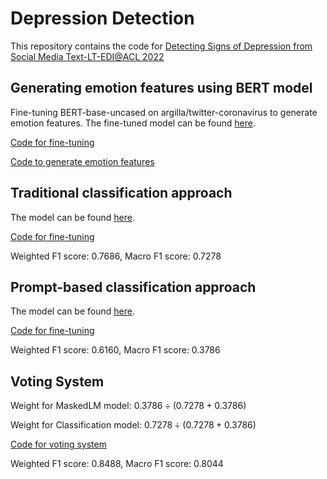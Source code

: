 # Depression Detection

This repository contains the code for [Detecting Signs of Depression from Social Media Text-LT-EDI@ACL 2022](https://competitions.codalab.org/competitions/36410)

## Generating emotion features using BERT model

Fine-tuning BERT-base-uncased on argilla/twitter-coronavirus to generate emotion features. The fine-tuned model can be found [here](https://huggingface.co/kwang123/bert-sentiment-analysis).

[Code for fine-tuning](https://github.com/KaishuoWang/Depression-Detection/blob/main/fine-tune-bert-for-sentiment_analysis.ipynb)

[Code to generate emotion features](https://github.com/KaishuoWang/Depression-Detection/blob/main/generating-emotion-scores.ipynb)

## Traditional classification approach

The model can be found [here](https://drive.google.com/file/d/107vHAbHNqG05WlDmNSzV7m9vET72AVe_/view?usp=sharing).

[Code for fine-tuning](https://github.com/KaishuoWang/Depression-Detection/blob/main/depression-detection-classification.ipynb)

Weighted F1 score: 0.7686, Macro F1 score: 0.7278

## Prompt-based classification approach

The model can be found [here](kwang123/MaskedLM-roberta-large).

[Code for fine-tuning](https://github.com/KaishuoWang/Depression-Detection/blob/main/masked_language_modeling.ipynb)

Weighted F1 score: 0.6160, Macro F1 score: 0.3786

## Voting System

Weight for MaskedLM model: $0.3786 \div (0.7278 + 0.3786)$

Weight for Classification model: $0.7278 \div (0.7278 + 0.3786)$

[Code for voting system](https://github.com/KaishuoWang/Depression-Detection/blob/main/voting_system.ipynb)

Weighted F1 score: 0.8488, Macro F1 score: 0.8044
